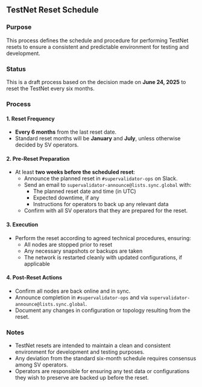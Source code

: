 ## TestNet Reset Schedule

### Purpose

This process defines the schedule and procedure for performing TestNet resets to ensure a consistent and predictable environment for testing and development.

### Status

This is a draft process based on the decision made on **June 24, 2025** to reset the TestNet every six months.

### Process

#### 1. Reset Frequency

- **Every 6 months** from the last reset date.
- Standard reset months will be **January** and **July**, unless otherwise decided by SV operators.

#### 2. Pre-Reset Preparation

- At least **two weeks before the scheduled reset**:
  - Announce the planned reset in `#supervalidator-ops` on Slack.
  - Send an email to `supervalidator-announce@lists.sync.global` with:
    - The planned reset date and time (in UTC)
    - Expected downtime, if any
    - Instructions for operators to back up any relevant data
  - Confirm with all SV operators that they are prepared for the reset.

#### 3. Execution

- Perform the reset according to agreed technical procedures, ensuring:
  - All nodes are stopped prior to reset
  - Any necessary snapshots or backups are taken
  - The network is restarted cleanly with updated configurations, if applicable

#### 4. Post-Reset Actions

- Confirm all nodes are back online and in sync.
- Announce completion in `#supervalidator-ops` and via `supervalidator-announce@lists.sync.global`.
- Document any changes in configuration or topology resulting from the reset.

### Notes

- TestNet resets are intended to maintain a clean and consistent environment for development and testing purposes.
- Any deviation from the standard six-month schedule requires consensus among SV operators.
- Operators are responsible for ensuring any test data or configurations they wish to preserve are backed up before the reset.